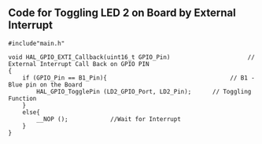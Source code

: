 ## Code for Toggling LED 2 on Board by External Interrupt 

```
#include"main.h"

void HAL_GPIO_EXTI_Callback(uint16_t GPIO_Pin)                      // External Interrupt Call Back on GPIO PIN
{
	if (GPIO_Pin == B1_Pin){                                   // B1 - Blue pin on the Board
		HAL_GPIO_TogglePin (LD2_GPIO_Port, LD2_Pin);      // Toggling Function
	}
	else{
		__NOP ();            //Wait for Interrupt
	}
}

```
